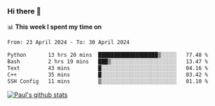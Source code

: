 ### Hi there 👋

📊 **This week I spent my time on**
<!--START_SECTION:waka-->

```txt
From: 23 April 2024 - To: 30 April 2024

Python       13 hrs 20 mins  ███████████████████▒░░░░░   77.48 %
Bash         2 hrs 19 mins   ███▒░░░░░░░░░░░░░░░░░░░░░   13.47 %
Text         43 mins         █░░░░░░░░░░░░░░░░░░░░░░░░   04.16 %
C++          35 mins         █░░░░░░░░░░░░░░░░░░░░░░░░   03.42 %
SSH Config   11 mins         ▒░░░░░░░░░░░░░░░░░░░░░░░░   01.10 %
```

<!--END_SECTION:waka-->


[![Paul's github stats](https://github-readme-stats.vercel.app/api?username=mickeyouyou&theme=dracula&show_icons=true)](https://github.com/anuraghazra/github-readme-stats)
